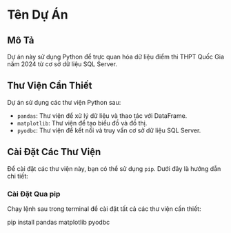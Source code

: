 # Tên Dự Án

## Mô Tả
Dự án này sử dụng Python để trực quan hóa dữ liệu điểm thi THPT Quốc Gia năm 2024 từ cơ sở dữ liệu SQL Server.
## Thư Viện Cần Thiết

Dự án sử dụng các thư viện Python sau:
- `pandas`: Thư viện để xử lý dữ liệu và thao tác với DataFrame.
- `matplotlib`: Thư viện để tạo biểu đồ và đồ thị.
- `pyodbc`: Thư viện để kết nối và truy vấn cơ sở dữ liệu SQL Server.

## Cài Đặt Các Thư Viện
Để cài đặt các thư viện này, bạn có thể sử dụng `pip`. Dưới đây là hướng dẫn chi tiết:
### Cài Đặt Qua pip
Chạy lệnh sau trong terminal để cài đặt tất cả các thư viện cần thiết:

pip install pandas matplotlib pyodbc
